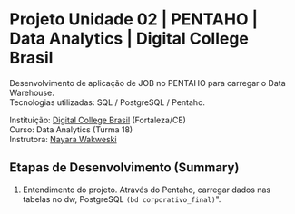 # Projeto Unidade 02 | PENTAHO | Data Analytics | Digital College Brasil

Desenvolvimento de aplicação de JOB no PENTAHO para carregar o Data Warehouse.<br>
Tecnologias utilizadas: SQL / PostgreSQL / Pentaho.<br>

Instituição: [Digital College Brasil](https://digitalcollege.com.br/) (Fortaleza/CE) <br>
Curso: Data Analytics (Turma 18) <br>
Instrutora: [Nayara Wakweski](https://github.com/NayaraWakewski) <br>

## Etapas de Desenvolvimento (Summary)
1. Entendimento do projeto. Através do Pentaho, carregar dados nas tabelas no dw, PostgreSQL `(bd corporativo_final)`".
